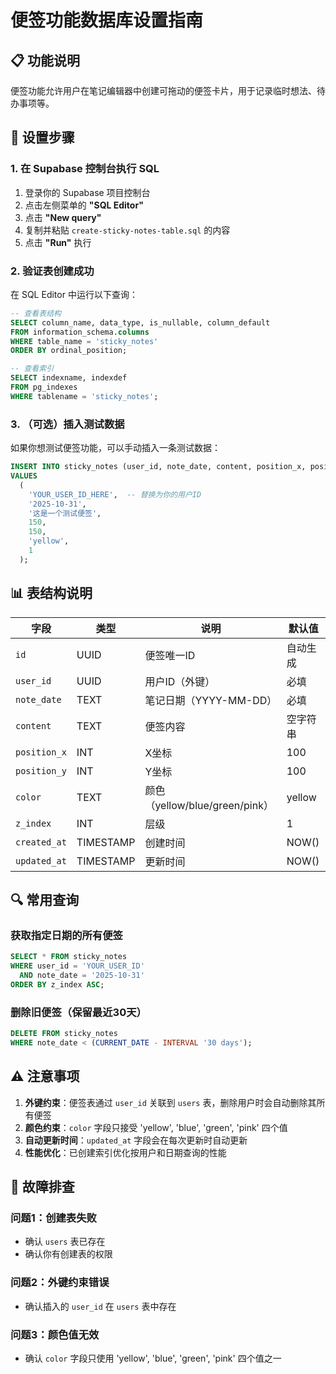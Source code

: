 # 便签功能数据库设置指南

## 📋 功能说明

便签功能允许用户在笔记编辑器中创建可拖动的便签卡片，用于记录临时想法、待办事项等。

## 🚀 设置步骤

### 1. 在 Supabase 控制台执行 SQL

1. 登录你的 Supabase 项目控制台
2. 点击左侧菜单的 **"SQL Editor"**
3. 点击 **"New query"**
4. 复制并粘贴 `create-sticky-notes-table.sql` 的内容
5. 点击 **"Run"** 执行

### 2. 验证表创建成功

在 SQL Editor 中运行以下查询：

```sql
-- 查看表结构
SELECT column_name, data_type, is_nullable, column_default
FROM information_schema.columns
WHERE table_name = 'sticky_notes'
ORDER BY ordinal_position;

-- 查看索引
SELECT indexname, indexdef
FROM pg_indexes
WHERE tablename = 'sticky_notes';
```

### 3. （可选）插入测试数据

如果你想测试便签功能，可以手动插入一条测试数据：

```sql
INSERT INTO sticky_notes (user_id, note_date, content, position_x, position_y, color, z_index)
VALUES 
  (
    'YOUR_USER_ID_HERE',  -- 替换为你的用户ID
    '2025-10-31',
    '这是一个测试便签',
    150,
    150,
    'yellow',
    1
  );
```

## 📊 表结构说明

| 字段 | 类型 | 说明 | 默认值 |
|------|------|------|--------|
| `id` | UUID | 便签唯一ID | 自动生成 |
| `user_id` | UUID | 用户ID（外键） | 必填 |
| `note_date` | TEXT | 笔记日期（YYYY-MM-DD） | 必填 |
| `content` | TEXT | 便签内容 | 空字符串 |
| `position_x` | INT | X坐标 | 100 |
| `position_y` | INT | Y坐标 | 100 |
| `color` | TEXT | 颜色（yellow/blue/green/pink） | yellow |
| `z_index` | INT | 层级 | 1 |
| `created_at` | TIMESTAMP | 创建时间 | NOW() |
| `updated_at` | TIMESTAMP | 更新时间 | NOW() |

## 🔍 常用查询

### 获取指定日期的所有便签

```sql
SELECT * FROM sticky_notes
WHERE user_id = 'YOUR_USER_ID'
  AND note_date = '2025-10-31'
ORDER BY z_index ASC;
```

### 删除旧便签（保留最近30天）

```sql
DELETE FROM sticky_notes
WHERE note_date < (CURRENT_DATE - INTERVAL '30 days');
```

## ⚠️ 注意事项

1. **外键约束**：便签表通过 `user_id` 关联到 `users` 表，删除用户时会自动删除其所有便签
2. **颜色约束**：`color` 字段只接受 'yellow', 'blue', 'green', 'pink' 四个值
3. **自动更新时间**：`updated_at` 字段会在每次更新时自动更新
4. **性能优化**：已创建索引优化按用户和日期查询的性能

## 🔧 故障排查

### 问题1：创建表失败
- 确认 `users` 表已存在
- 确认你有创建表的权限

### 问题2：外键约束错误
- 确认插入的 `user_id` 在 `users` 表中存在

### 问题3：颜色值无效
- 确认 `color` 字段只使用 'yellow', 'blue', 'green', 'pink' 四个值之一


